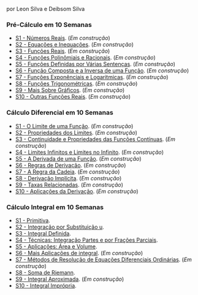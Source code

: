 por Leon Silva e Deibsom Silva


### Pré-Cálculo em 10 Semanas 
- [S1 - Números Reais](https://ldsufrpe.github.io/calculo/SS1). (*Em construção*)
- [S2 - Equações e Inequações](https://ldsufrpe.github.io/calculo/SS1). (*Em construção*)
- [S3 - Funções Reais](https://ldsufrpe.github.io/calculo/SS1). (*Em construção*)
- [S4 - Funções Polinômiais e Racionais](https://ldsufrpe.github.io/calculo/SS1). (*Em construção*)
- [S5 - Funções Definidas por Várias Sentenças](https://ldsufrpe.github.io/calculo/SS1). (*Em construção*)
- [S6 - Função Composta e a Inversa de uma Função](https://ldsufrpe.github.io/calculo/SS1). (*Em construção*)
- [S7 - Funções Exponênciais e Logaritmicas](https://ldsufrpe.github.io/calculo/SS1). (*Em construção*)
- [S8 - Funções Trigonométricas](https://ldsufrpe.github.io/calculo/SS1). (*Em construção*)
- [S9 - Mais Sobre Gráficos](https://ldsufrpe.github.io/calculo/SS1). (*Em construção*)
- [S10 - Outras Funções Reais](https://ldsufrpe.github.io/calculo/SS1). (*Em construção*)





### Cálculo Diferencial em 10 Semanas
- [S1 - O Limite de uma Função](https://ldsufrpe.github.io/calculo/SS1). (*Em construção*)
- [S2 - Propriedades dos Limites](https://ldsufrpe.github.io/calculo/SS1). (*Em construção*)
- [S3 - Continuidade e Propriedades das Funções Contínuas](https://ldsufrpe.github.io/calculo/SS1). (*Em construção*) 
- [S4 - Limites Infinitos e Limites no Infinito](https://ldsufrpe.github.io/calculo/SS1). (*Em construção*) 
- [S5 - A Derivada de uma Função](https://ldsufrpe.github.io/calculo/SS1). (*Em construção*) 
- [S6 - Regras de Derivação](https://ldsufrpe.github.io/calculo/SS1). (*Em construção*) 
- [S7 - A Regra da Cadeia](https://ldsufrpe.github.io/calculo/SS1). (*Em construção*) 
- [S8 - Derivação Implícita](https://ldsufrpe.github.io/calculo/SS1). (*Em construção*) 
- [S9 - Taxas Relacionadas](https://ldsufrpe.github.io/calculo/SS1). (*Em construção*) 
- [S10 - Aplicações da Derivação](https://ldsufrpe.github.io/calculo/SS1). (*Em construção*) 





### Cálculo Integral em 10 Semanas


- [S1 - Primitiva](https://ldsufrpe.github.io/calculo/S1/).
- [S2 - Integração por Substituição u](https://ldsufrpe.github.io/calculo/S2/).
- [S3 - Integral Definida](https://ldsufrpe.github.io/calculo/S3/).
- [S4 - Técnicas: Integração Partes e por Frações Parciais](https://ldsufrpe.github.io/calculo/S4/).
- [S5 - Aplicações: Área e Volume](https://ldsufrpe.github.io/calculo/S5/).
- [S6 - Mais Aplicações de integral](https://ldsufrpe.github.io/calculo/S9/). (*Em construção*)
- [S7 - Métodos de Resolução de Equações Diferenciais Ordinárias](https://ldsufrpe.github.io/calculo/S10/). (*Em construção*)
- [S8 - Soma de Riemann](https://ldsufrpe.github.io/calculo/S6/).
- [S9 - Integral Aproximada](https://ldsufrpe.github.io/calculo/S7/). (*Em construção*)
- [S10 - Integral Imprópria](https://ldsufrpe.github.io/calculo/S8/).

